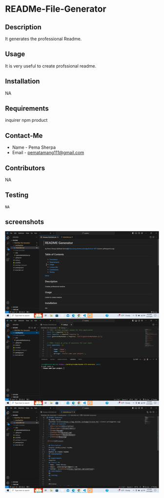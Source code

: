 # READMe-File-Generator
## Description
  It generates the professional Readme.
  ## Usage
  It is very useful to create profssional readme.
  ## Installation
  NA
  ## Requirements
  inquirer npm product
  ## Contact-Me
  * Name - Pema Sherpa
  * Email - pematamang111@gmail.com
  ## Contributors
  NA
  ## Testing
  ```
  NA
  ```
  ## screenshots
  ![alt text](<Screenshot (117).png>) ![alt text](<Screenshot (115).png>) ![alt text](<Screenshot (116).png>)